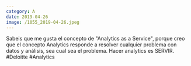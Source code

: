 ```yaml
--- 
category: A 
date: 2019-04-26 
image: /1055_2019-04-26.jpeg 
--- 
```


Sabeis que me gusta el concepto de "Analytics as a Service", porque creo que el concepto Analytics responde a resolver cualquier problema con datos y análisis, sea cual sea el problema. Hacer analytics es SERVIR. #Deloitte #Analytics